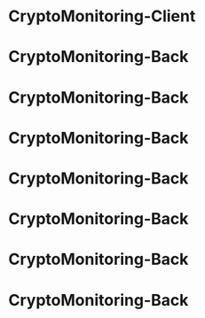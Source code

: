 # CryptoMonitoring-Client
# CryptoMonitoring-Back
# CryptoMonitoring-Back
# CryptoMonitoring-Back
# CryptoMonitoring-Back
# CryptoMonitoring-Back
# CryptoMonitoring-Back
# CryptoMonitoring-Back
